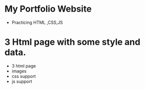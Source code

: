 My Portfolio Website
========================
- Practicing HTML ,CSS,JS

# 3 Html page with some style and data.
- 3 html page
- images
- css support 
- js support

